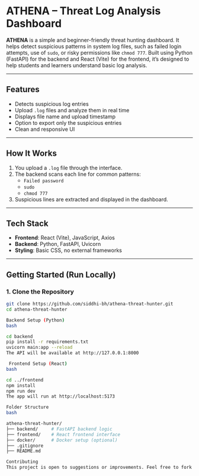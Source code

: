 # ATHENA – Threat Log Analysis Dashboard

**ATHENA** is a simple and beginner-friendly threat hunting dashboard. It helps detect suspicious patterns in system log files, such as failed login attempts, use of `sudo`, or risky permissions like `chmod 777`. Built using Python (FastAPI) for the backend and React (Vite) for the frontend, it’s designed to help students and learners understand basic log analysis.

---

## Features

- Detects suspicious log entries
- Upload `.log` files and analyze them in real time
- Displays file name and upload timestamp
- Option to export only the suspicious entries
- Clean and responsive UI

---

## How It Works

1. You upload a `.log` file through the interface.
2. The backend scans each line for common patterns:
   - `Failed password`
   - `sudo`
   - `chmod 777`
3. Suspicious lines are extracted and displayed in the dashboard.

---

## Tech Stack

- **Frontend**: React (Vite), JavaScript, Axios
- **Backend**: Python, FastAPI, Uvicorn
- **Styling**: Basic CSS, no external frameworks

---

## Getting Started (Run Locally)

### 1. Clone the Repository

```bash
git clone https://github.com/siddhi-bh/athena-threat-hunter.git
cd athena-threat-hunter

Backend Setup (Python)
bash

cd backend
pip install -r requirements.txt
uvicorn main:app --reload
The API will be available at http://127.0.0.1:8000

 Frontend Setup (React)
bash

cd ../frontend
npm install
npm run dev
The app will run at http://localhost:5173

Folder Structure
bash

athena-threat-hunter/
├── backend/     # FastAPI backend logic
├── frontend/    # React frontend interface
├── docker/      # Docker setup (optional)
├── .gitignore
├── README.md

Contributing
This project is open to suggestions or improvements. Feel free to fork it, open an issue, or submit a pull request.

